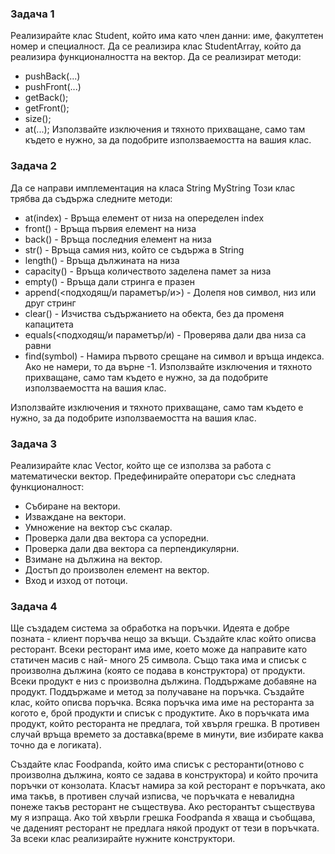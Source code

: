 ### Задача 1
Реализирайте клас Student, който има като член данни: име, факултетен номер и специалност. Да се реализира клас StudentArray,
който да реализира функционалността на вектор. Да се реализират методи: 
- pushBack(...)
- pushFront(...)
- getBack();
- getFront(); 
- size();
- at(...);
Използвайте изключения и тяхното прихващане, само там където е нужно, за да подобрите използваемостта на вашия клас.


### Задача 2
Да се направи имплементация на класа String MyString Този клас трябва да съдържа следните методи:
- at(index) - Връща елемент от низа на опеределен index 
- front() - Връща първия елемент на низа
- back() - Връща последния елемент на низа
- str() - Връща самия низ, който се съдържа в String 
- length() - Връща дължината на низа 
- capacity() - Връща количеството заделена памет за низа
- empty() - Връща дали стринга е празен 
- append(<подходящ/и параметър/и>) - Долепя нов символ, низ или друг стринг
- clear() - Изчиства съдържанието на обекта, без да променя капацитета
- equals(<подходящ/и параметър/и) - Проверява дали два низа са равни 
- find(symbol) - Намира първото срещане на символ и връща индекса. Ако не намери, то да върне -1.
Използвайте изключения и тяхното прихващане, само там където е нужно, за да подобрите използваемостта на вашия клас.


Използвайте изключения и тяхното прихващане, само там където е нужно, за да подобрите използваемостта на вашия клас.
### Задача 3
Реализирайте клас Vector, който ще се използва за работа с математически вектор. Предефинирайте оператори със следната функционалност:

- Събиране на вектори.
- Изваждане на вектори.
- Умножение на вектор със скалар.
- Проверка дали два вектора са успоредни.
- Проверка дали два вектора са перпендикулярни.
- Взимане на дължина на вектор.
- Достъп до произволен елемент на вектор.
- Вход и изход от потоци.

### Задача 4
Ще създадем система за обработка на поръчки. Идеята е добре позната - клиент поръчва нещо за вкъщи. 
Създайте клас който описва ресторант. Всеки ресторант има име, което може да направите като статичен масив с най- много 25 символа.
Също така има и списък с произволна дължина (която се подава в конструктора) от продукти. 
Всеки продукт е низ с произволна дължина.
Поддържаме добавяне на продукт. Поддържаме и метод за получаване на поръчка. Създайте клас, който описва поръчка.
Всяка поръчка има име на ресторанта за когото е, брой продукти и списък с продуктите.
Ако в поръчката има продукт, който ресторанта не предлага, 
той хвърля грешка. В противен случай връща времето за доставка(време в минути, вие избирате каква точно да е логиката). 

Създайте клас Foodpandа, който има списък с ресторанти(отново с произволна дължина, която се задава в конструктора) и който прочита поръчки от конзолата.
Класът намира за кой ресторант е поръчката, ако има такъв, в противен случай изписва, че поръчката е невалидна понеже такъв ресторант не съществува.
Ако ресторантът съществува му я изпраща. Ако той хвърли грешка Foodpanda я хваща и съобщава, че даденият ресторант не предлага някой продукт от тези в поръчката. 
За всеки клас реализирайте нужните конструктори.
